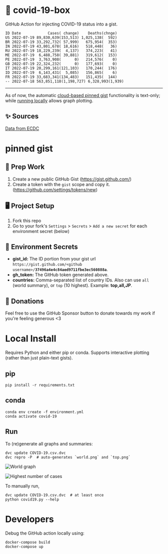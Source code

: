 # 🏥 covid-19-box

GitHub Action for injecting COVID-19 status into a gist.

```
ID Date            Cases( change)    Deaths(chnge)
US 2022-07-19 89,830,639(153,513) 1,025,138(  592)
BR 2022-07-19 33,292,732( 57,999)   675,954(  353)
IN 2022-07-19 43,801,678( 18,616)   518,448(   36)
RU 2022-07-19 18,229,239(  4,137)   374,223(   41)
ME 2022-07-19  6,488,758( 39,881)   319,612(  153)
PE 2022-07-19  3,763,908(      0)   214,576(    0)
GB 2022-07-19 22,324,232(      0)   177,693(    0)
IT 2022-07-19 20,299,161(121,103)   170,244(  176)
ID 2022-07-19  6,143,431(  5,085)   156,865(    6)
FR 2022-07-19 33,683,341(134,483)   151,435(  144)
-- 2022-07-18 563,851,118(1,198,727) 6,328,993(1,939)
```

---

As of now, the automatic [cloud-based pinned gist](#pinned-gist) functionality is text-only;
while [running locally](#local-install) allows graph plotting.

## ✨ Sources

[Data from ECDC](https://www.ecdc.europa.eu/en/publications-data/download-todays-data-geographic-distribution-covid-19-cases-worldwide)

# pinned gist

## 🎒 Prep Work
1. Create a new public GitHub Gist (https://gist.github.com/)
1. Create a token with the `gist` scope and copy it. (https://github.com/settings/tokens/new)

## 🖥 Project Setup
1. Fork this repo
1. Go to your fork's `Settings` > `Secrets` > `Add a new secret` for each environment secret (below)

## 🤫 Environment Secrets
- **gist_id:** The ID portion from your gist url `https://gist.github.com/<github username>/`**`37496a4e4c84aed9711fbe3ec560888a`**.
- **gh_token:** The GitHub token generated above.
- **countries:** Comma-separated list of country IDs. Also can use `all` (world summary), or `top` (10 highest). Example: **top,all,JP**.

## 💸 Donations

Feel free to use the GitHub Sponsor button to donate towards my work if you're feeling generous <3

# Local Install

Requires Python and either pip or conda. Supports interactive plotting (rather than just plain-text gists).

## pip

```
pip install -r requirements.txt
```

## conda

```
conda env create -f environment.yml
conda activate covid-19
```

## Run

To (re)generate all graphs and summaries:

```
dvc update COVID-19.csv.dvc
dvc repro -P  # auto-generates `world.png` and `top.png`
```

![World graph](world.png)

![Highest number of cases](top.png)

To manually run,

```
dvc update COVID-19.csv.dvc  # at least once
python covid19.py --help
```

# Developers

Debug the GitHub action locally using:

```
docker-compose build
docker-compose up
```
